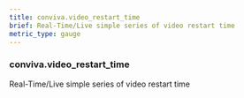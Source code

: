 ```yaml
---
title: conviva.video_restart_time
brief: Real-Time/Live simple series of video restart time
metric_type: gauge
---
```

### conviva.video_restart_time

Real-Time/Live simple series of video restart time